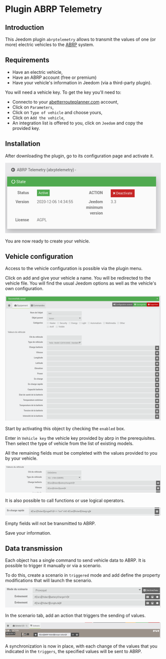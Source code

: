 # Plugin ABRP Telemetry

## Introduction

This Jeedom plugin `abrptelemetry` allows to transmit the values of one (or more) electric vehicles to the [ABRP](https://abetterrouteplanner.com/) system.

## Requirements

- Have an electric vehicle,
- Have an ABRP account (free or premium)
- Have your vehicle's information in Jeedom (via a third-party plugin).

You will need a vehicle key. To get the key you'll need to:
- Connecto to your [abetterrouteplanner.com](https://abetterrouteplanner.com/) account,
- Click on `Parameters`,
- Click on `Type of vehicle` and choose yours,
- Click on `Add the vehicle`,
- An integration list is offered to you, click on `Jeedom` and copy the provided key.

## Installation

After downloading the plugin, go to its configuration page and activate it.

![plugin activation](./medias/install-enable.png)

You are now ready to create your vehicle.

## Vehicle configuration

Access to the vehicle configuration is possible via the plugin menu.

Click on add and give your vehicle a name. You will be redirected to the vehicle file. You will find the usual Jeedom options as well as the vehicle's own configuration.

![Configuration voiture](./medias/created-vehicle.png)

Start by activating this object by checking the `enabled` box.

Enter in `Vehicle key` the vehicle key provided by abrp in the prerequisites. Then select the type of vehicle from the list of existing models.

All the remaining fields must be completed with the values provided to you by your vehicle.

![Options du véhicule](./medias/config-vehicle.png)

It is also possible to call functions or use logical operators.

![Exemple fast changing](./medias/config-sample-fast.png)

Empty fields will not be transmitted to ABRP.

Save your information.

## Data transmission

Each object has a single command to send vehicle data to ABRP. It is possible to trigger it manually or via a scenario.

To do this, create a scenario in `triggered` mode and add define the property modifications that will launch the scenario.

![déclencheurs scénario](./medias/scenario-trigger.png)

In the scenario tab, add an action that triggers the sending of values.

![](./medias/scenario-send.png)

A synchronization is now in place, with each change of the values that you indicated in the `triggers`, the specified values will be sent to ABRP.